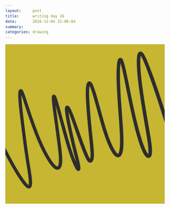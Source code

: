 ```yaml
---
layout:     post
title:      writing day 16
date:       2016-12-04 22:06:04
summary:    
categories: drawing
---
```

![writing day 16](/images/diary/writing-day-16.png "gotta finish this shit")
